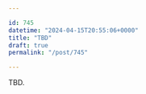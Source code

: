 ```yaml
---

id: 745
datetime: "2024-04-15T20:55:06+0000"
title: "TBD"
draft: true
permalink: "/post/745"

---
```


TBD.
